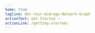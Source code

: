 ```yaml
---
home: true
tagline: Not-Your-Average-Network-Graph
actionText: Get Started →
actionLink: /getting-started/
---
```

